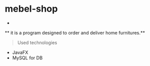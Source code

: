 # mebel-shop
-
** it is a program designed to order and deliver home furnitures.**

>Used technologies
- JavaFX
- MySQL for DB
